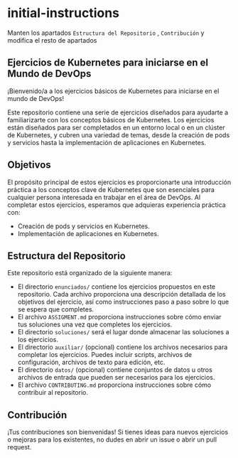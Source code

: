 # initial-instructions

Manten los apartados `Estructura del Repositorio` , `Contribución` y modifica el resto de apartados


## Ejercicios de Kubernetes para iniciarse en el Mundo de DevOps

¡Bienvenido/a a los ejercicios básicos de Kubernetes para iniciarse en el mundo de DevOps!

Este repositorio contiene una serie de ejercicios diseñados para ayudarte a familiarizarte con los conceptos básicos de Kubernetes. 
Los ejercicios están diseñados para ser completados en un entorno local o en un clúster de Kubernetes, y cubren una variedad de temas, desde la creación de pods y servicios hasta la implementación de aplicaciones en Kubernetes.

## Objetivos

El propósito principal de estos ejercicios es proporcionarte una introducción práctica a los conceptos clave de Kubernetes que son esenciales para cualquier persona interesada en trabajar en el área de DevOps. Al completar estos ejercicios, esperamos que adquieras experiencia práctica con:

- Creación de pods y servicios en Kubernetes.
- Implementación de aplicaciones en Kubernetes.


## Estructura del Repositorio

Este repositorio está organizado de la siguiente manera:


- El directorio `enunciados/` contiene los ejercicios propuestos en este repositorio. Cada archivo proporciona una descripción detallada de los objetivos del ejercicio, así como instrucciones paso a paso sobre lo que se espera que completes.
- El archivo `ASSIGMENT.md` proporciona instrucciones sobre cómo enviar tus soluciones una vez que completes los ejercicios.
- El directorio `soluciones/` será el lugar donde almacenar las soluciones a los ejercicios.
- El directorio `auxiliar/` (opcional) contiene los archivos necesarios para completar los ejercicios. Puedes incluir scripts, archivos de configuración, archivos de texto para edición, etc.
- El directorio `datos/` (opcional) contiene conjuntos de datos u otros archivos de entrada que pueden ser necesarios para los ejercicios.
- El archivo `CONTRIBUTING.md` proporciona instrucciones sobre cómo contribuir al repositorio.

## Contribución

¡Tus contribuciones son bienvenidas! Si tienes ideas para nuevos ejercicios o mejoras para los existentes, no dudes en abrir un issue o abrir un pull request.
